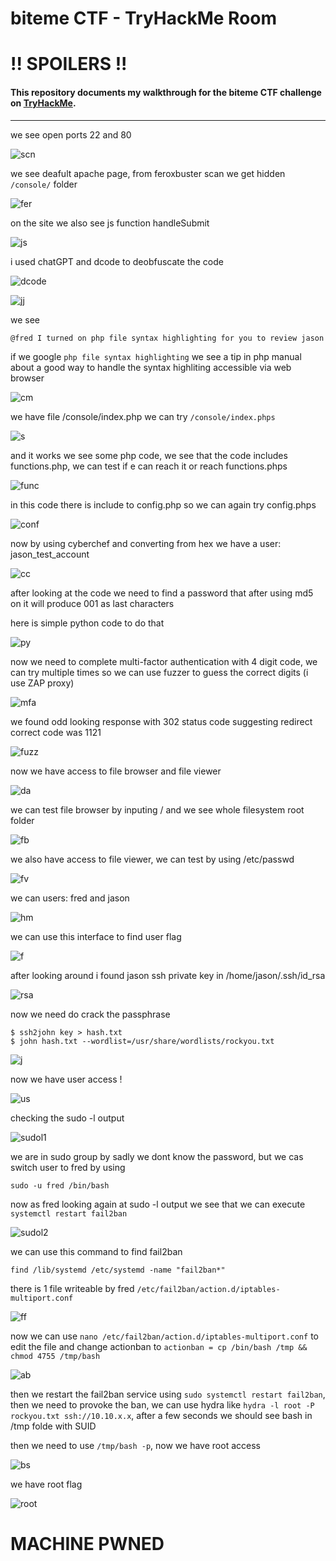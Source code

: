 # biteme CTF - TryHackMe Room
# **!! SPOILERS !!**
#### This repository documents my walkthrough for the **biteme** CTF challenge on [TryHackMe](https://tryhackme.com/room/biteme). 
---


we see open ports 22 and 80

![scn](imgs/scn.png "scn")

we see deafult apache page, from feroxbuster scan we get hidden `/console/` folder

![fer](imgs/fer.png "fer")

on the site we also see js function handleSubmit

![js](imgs/js.png "js")

i used chatGPT and dcode to deobfuscate the code 

![dcode](imgs/dcode.png "dcode")

![jj](imgs/jj.png "jj")

we see 

```
@fred I turned on php file syntax highlighting for you to review jason
```

if we google `php file syntax highlighting` we see a tip in php manual about a good way to handle the syntax highliting accessible via web browser

![cm](imgs/cm.png "cm")

we have file /console/index.php we can try `/console/index.phps`

![s](imgs/s.png "s")

and it works we see some php code, we see that the code includes functions.php, we can test if e can reach it or reach functions.phps

![func](imgs/func.png "func")

in this code there is include to config.php so we can again try config.phps

![conf](imgs/conf.png "conf")

now by using cyberchef and converting from hex we have a user: jason_test_account

![cc](imgs/cc.png "cc")

after looking at the code we need to find a password that after using md5 on it will produce 001 as last characters

here is simple python code to do that

![py](imgs/py.png "py")

now we need to complete multi-factor authentication with 4 digit code, we can try multiple times so we can use fuzzer to guess the correct digits (i use ZAP proxy)

![mfa](imgs/mfa.png "mfa")

we found odd looking response with 302 status code suggesting redirect correct code was 1121

![fuzz](imgs/fuzz.png "fuzz")

now we have access to file browser and file viewer

![da](imgs/da.png "da")

we can test file browser by inputing / and we see whole filesystem root folder

![fb](imgs/fb.png "fb")

we also have access to file viewer, we can test by using /etc/passwd

![fv](imgs/fv.png "fv")

we can users: fred and jason

![hm](imgs/hm.png "hm")

we can use this interface to find user flag

![f](imgs/f.png "f")

after looking around i found jason ssh private key in /home/jason/.ssh/id_rsa

![rsa](imgs/rsa.png "rsa")

now we need do crack the passphrase

```
$ ssh2john key > hash.txt
$ john hash.txt --wordlist=/usr/share/wordlists/rockyou.txt
```

![j](imgs/j.png "j")

now we have user access !

![us](imgs/us.png "us")

checking the sudo -l output

![sudol1](imgs/sudol1.png "sudol1")

we are in sudo group by sadly we dont know the password, but we cas switch user to fred by using 

```
sudo -u fred /bin/bash
```

now as fred looking again at sudo -l output we see that we can execute `systemctl restart fail2ban`

![sudol2](imgs/sudol2.png "sudol2")

we can use this command to find fail2ban

```
find /lib/systemd /etc/systemd -name "fail2ban*"
```

there is 1 file writeable by fred `/etc/fail2ban/action.d/iptables-multiport.conf`

![ff](imgs/ff.png "ff")

now we can use `nano /etc/fail2ban/action.d/iptables-multiport.conf` to edit the file and change actionban to `actionban = cp /bin/bash /tmp && chmod 4755 /tmp/bash`

![ab](imgs/ab.png "ab")

then we restart the fail2ban service using `sudo systemctl restart fail2ban`, then we need to provoke the ban, we can use hydra like `hydra -l root -P rockyou.txt ssh://10.10.x.x`, after a few seconds we should see bash in /tmp folde with SUID

then we need to use `/tmp/bash -p`, now we have root access 

![bs](imgs/bs.png "bs")

we have root flag

![root](imgs/root.png "root")

# MACHINE PWNED
